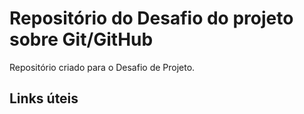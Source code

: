 # Repositório do Desafio do projeto sobre Git/GitHub
Repositório criado para o Desafio de Projeto.


## Links úteis
